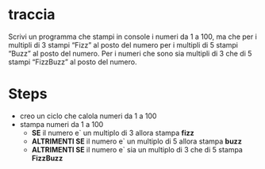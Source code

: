 # traccia

Scrivi un programma che stampi in console i numeri da 1 a 100, ma che per i
multipli di 3 stampi “Fizz” al posto del numero per i multipli di 5 stampi
“Buzz” al posto del numero. Per i numeri che sono sia multipli di 3 che di 5
stampi “FizzBuzz” al posto del numero.

# Steps

- creo un ciclo che calola numeri da 1 a 100
- stampa numeri da 1 a 100
  - **SE** il numero e` un multiplo di 3 allora stampa **fizz**
  - **ALTRIMENTI SE** il numero e` un multiplo di 5 allora stampa **buzz**
  - **ALTRIMENTI SE** il numero e` sia un multiplo di 3 che di 5 stampa
    **FizzBuzz**

